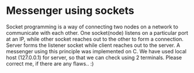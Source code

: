 # Messenger using sockets

Socket programming is a way of connecting two nodes on a network to communicate with each other. One socket(node) listens on a particular port at an IP, while other socket reaches out to the other to form a connection. Server forms the listener socket while client reaches out to the server.
A messenger using this principle was implemented on C. We have used local host (127.0.0.1) for server, so that we can check using 2 terminals.
Please correct me, if there are any flaws.. :)
